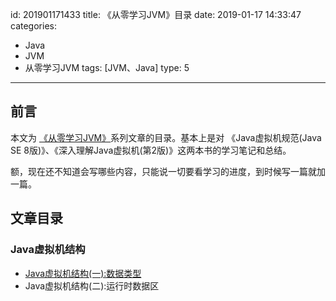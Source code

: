 id: 201901171433
title: 《从零学习JVM》目录
date: 2019-01-17 14:33:47
categories: 
- Java
- JVM
- 从零学习JVM
tags: [JVM、Java]
type: 5
---------
## 前言
本文为 [《从零学习JVM》][1]系列文章的目录。基本上是对 《Java虚拟机规范(Java SE 8版)》、《深入理解Java虚拟机(第2版)》这两本书的学习笔记和总结。
<!-- more -->

额，现在还不知道会写哪些内容，只能说一切要看学习的进度，到时候写一篇就加一篇。

## 文章目录
### Java虚拟机结构
- [Java虚拟机结构(一):数据类型][2]
- Java虚拟机结构(二):运行时数据区

[1]: /categories/Java/JVM/从零学习JVM/
[2]: /2019/01/Java虚拟机结构(一):数据类型.html
